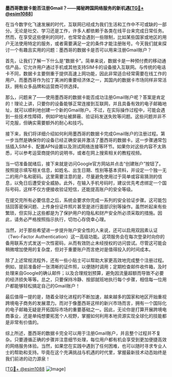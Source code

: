 **墨西哥数据卡能否注册Gmail？——揭秘跨国网络服务的新机遇[[TG💪+ @esim1088](https://t.me/s/esim1088)]**

在当今数字化飞速发展的时代，互联网已经成为我们生活和工作中不可或缺的一部分。无论是社交、学习还是工作，许多人都依赖于各类在线平台来完成日常任务。然而，在享受这些便利的同时，也常常会遇到一些限制，比如某些国家或地区的用户无法使用特定的服务，或者需要满足一定的条件才能注册账号。今天我们就来探讨一个有趣且实用的问题：墨西哥的数据卡是否可以用来注册Gmail账户？

首先，让我们了解一下什么是“数据卡”。简单来说，数据卡是一种预付费的移动通信产品，它允许用户通过手机或其他支持SIM卡的设备接入互联网。与传统的电话卡不同，数据卡主要侧重于提供高速上网功能，因此非常适合经常需要在线工作的用户。而墨西哥作为拉丁美洲的重要经济体之一，其国内的数据卡市场同样非常活跃，拥有众多品牌和运营商可供选择。

那么，问题来了——使用墨西哥的数据卡能否成功注册Gmail账户呢？答案是肯定的！理论上讲，只要你的设备能够正常连接到互联网，并且具备有效的电子邮箱地址，就可以顺利地创建一个新的Gmail账户。不过，在实际操作过程中，可能会遇到一些技术性障碍，例如IP地址被屏蔽、验证码发送失败等问题。这些问题并非不可克服，但确实需要额外的耐心和技巧。

接下来，我们将详细介绍如何利用墨西哥的数据卡完成Gmail账户的注册过程。第一步当然是确保你的设备已经正确安装并激活了墨西哥的数据卡。这一步骤通常包括插入SIM卡、配置APN设置以及测试网络连接等环节。如果你对这些内容不太熟悉，可以参考运营商提供的说明书，或者在网上搜索相关的教程视频。

当一切准备就绪后，接下来就是访问Google官方网站并点击“创建账户”按钮了。按照提示填写相关信息，如姓名、出生日期、性别等基本资料，并设定一个独一无二的用户名和密码。这里需要注意的是，尽量避免使用过于简单或容易猜测的信息，以免日后遭受安全威胁。此外，在输入手机号码时，建议优先考虑绑定一个国际号码，这样不仅方便接收验证短信，还能提高账户的安全等级。

在提交完所有必要信息之后，系统会要求你完成一系列的安全验证步骤。这可能包括回答密保问题、上传身份证件照片甚至是进行面部识别等操作。虽然听起来有些繁琐，但实际上这些都是为了保护用户的隐私和财产安全所必须采取的措施。因此，请务必严格按照指示执行，切勿心存侥幸心理。

当然，对于那些希望进一步提升账户安全性的人来说，还可以启用双因素认证（Two-Factor Authentication）这一高级功能。这项服务会在每次登录时向你的备用联系方式发送一次性密码，从而有效防止未经授权的访问尝试。尽管这可能会稍微增加使用的复杂度，但对于重要账户而言绝对是值得投入的时间成本。

除了上述常规流程外，还有一些小贴士可以帮助大家更高效地完成整个注册过程。例如，提前准备好一张清晰的证件照，以便随时调用；定期检查邮件收件箱，及时处理来自Google的确认邮件；以及合理规划预算，避免因流量超额而导致不必要的经济损失等等。总之，只要保持冷静、按部就班地执行每个步骤，相信每一位用户都能够轻松搞定自己的Gmail账户！

最后值得一提的是，随着全球化进程的不断加速，越来越多的国家和地区开始重视跨境电子商务的发展潜力。而对于像墨西哥这样的新兴市场而言，拥有一个国际化的电子邮箱无疑是开拓国际市场的重要基础之一。因此，无论你是打算开展跨境电商事业，还是单纯想要拓宽个人视野，掌握如何利用本地资源实现全球化的技能都是非常有价值的。

综上所述，墨西哥的数据卡完全可以用于注册Gmail账户，并且整个过程并不复杂。只要遵循正确的步骤并注意细节处理，每位用户都有机会享受到更加便捷高效的网络服务体验。当然，如果您在实践中遇到了任何困难，也可以随时寻求专业人士的帮助和支持。毕竟在这个充满挑战与机遇的时代里，掌握最新技术动态始终是我们前进的动力源泉！

[[TG💪+ @esim1088](https://t.me/s/esim1088) ![Image](https://i.postimg.cc/4NQfJmqS/Snipaste-2025-05-13-00-14-12.png)]